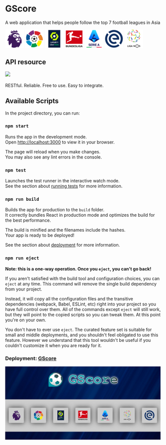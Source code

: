 # GScore

A web application that helps people follow the top 7 football leagues in Asia
<p float="left">
    <img src="./public/Leagues-logo/epl.png" width="60px">
    <img src="./public/Leagues-logo/laliga.png" width="60px">
    <img src="./public/Leagues-logo/league1.png" width="60px">
    <img src="./public/Leagues-logo/bundesliga.png" width="60px">
    <img src="./public/Leagues-logo/seriea.png" width="60px">
    <img src="./public/Leagues-logo/eredivisie.png" width="60px">
    <img src="./public/Leagues-logo/primeiraliga.png" width="60px">
</p>

## API resource

[<img src="https://www.football-data.org/assets/logo.jpg" width="200px">](https://www.football-data.org/)
<br/><br/>RESTful. Reliable. Free to use. Easy to integrate.

## Available Scripts

In the project directory, you can run:

### `npm start`

Runs the app in the development mode.\
Open [http://localhost:3000](http://localhost:3000) to view it in your browser.

The page will reload when you make changes.\
You may also see any lint errors in the console.

### `npm test`

Launches the test runner in the interactive watch mode.\
See the section about [running tests](https://facebook.github.io/create-react-app/docs/running-tests) for more information.

### `npm run build`

Builds the app for production to the `build` folder.\
It correctly bundles React in production mode and optimizes the build for the best performance.

The build is minified and the filenames include the hashes.\
Your app is ready to be deployed!

See the section about [deployment](https://facebook.github.io/create-react-app/docs/deployment) for more information.

### `npm run eject`

**Note: this is a one-way operation. Once you `eject`, you can't go back!**

If you aren't satisfied with the build tool and configuration choices, you can `eject` at any time. This command will remove the single build dependency from your project.

Instead, it will copy all the configuration files and the transitive dependencies (webpack, Babel, ESLint, etc) right into your project so you have full control over them. All of the commands except `eject` will still work, but they will point to the copied scripts so you can tweak them. At this point you're on your own.

You don't have to ever use `eject`. The curated feature set is suitable for small and middle deployments, and you shouldn't feel obligated to use this feature. However we understand that this tool wouldn't be useful if you couldn't customize it when you are ready for it.

### Deployment: [GScore](https://gscore.netlify.app/)

<img src="./screenshots/home.jpeg" width="500px">
